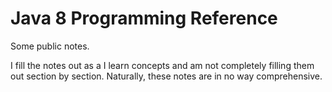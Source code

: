 # Java 8 Programming Reference
Some public notes.

I fill the notes out as a I learn concepts and am not completely filling them out section by section.
Naturally, these notes are in no way comprehensive.
